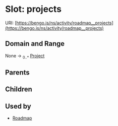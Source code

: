 
# Slot: projects




URI: [https://bengo.is/ns/activity/roadmap__projects](https://bengo.is/ns/activity/roadmap__projects)


## Domain and Range

None &#8594;  <sub>0..\*</sub> [Project](Project.md)

## Parents


## Children


## Used by

 * [Roadmap](Roadmap.md)
